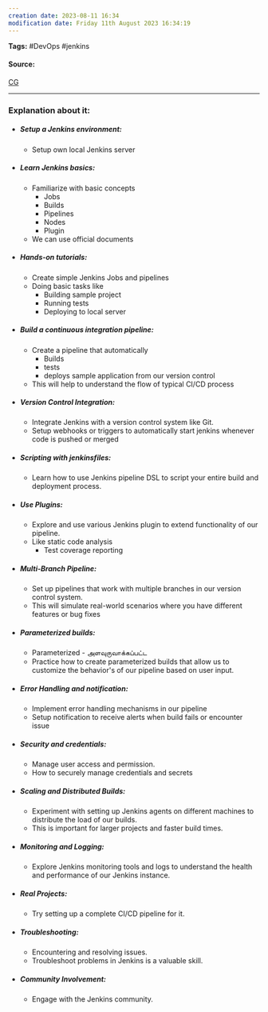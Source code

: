 ```yaml
---
creation date: 2023-08-11 16:34
modification date: Friday 11th August 2023 16:34:19
---
```


**Tags:** #DevOps #jenkins 

#### Source:
[CG](https://chat.openai.com/share/e17145db-f788-4ee5-a65b-ae8dbe277dc9)

--------------------------------------

### Explanation about it:

* ##### Setup a Jenkins environment:
	* Setup own local Jenkins server
* ##### Learn Jenkins basics:
	* Familiarize with basic concepts
		* Jobs
		* Builds
		* Pipelines
		* Nodes 
		* Plugin
	* We can use official documents
* ##### Hands-on tutorials:
	* Create simple Jenkins Jobs and pipelines
	* Doing basic tasks like
		* Building sample project
		* Running tests
		* Deploying to local server
* ##### Build a continuous integration pipeline:
	* Create a pipeline that automatically
		* Builds
		* tests
		* deploys sample application from our version control
	* This will help to understand the flow of typical CI/CD process
* ##### Version Control Integration:
	* Integrate Jenkins with a version control system like Git.
	* Setup webhooks or triggers to automatically start jenkins whenever code is pushed or merged
* ##### Scripting with jenkinsfiles:
	* Learn how to use Jenkins pipeline DSL to script your entire build and deployment process.
* ##### Use Plugins:
	* Explore and use various Jenkins plugin to extend functionality of our pipeline.
	* Like static code analysis
		* Test coverage reporting
* ##### Multi-Branch Pipeline:
	* Set up pipelines that work with multiple branches in our version control system.
	* This will simulate real-world scenarios where you have different features or bug fixes
* ##### Parameterized builds:
	* Parameterized - அளவுருவாக்கப்பட்ட
	* Practice how to create parameterized builds that allow us to customize the behavior's of our pipeline based on user input.
* ##### Error Handling and notification:
	* Implement error handling mechanisms in our pipeline
	* Setup notification to receive alerts when build fails or encounter issue
* ##### Security and credentials:
	* Manage user access and permission.
	* How to securely manage credentials and secrets
* ##### Scaling and Distributed Builds:
	* Experiment with setting up Jenkins agents on different machines to distribute the load of our builds.
	* This is important for larger projects and faster build times.
* ##### Monitoring and Logging:
	* Explore Jenkins monitoring tools and logs to understand the health and performance of our Jenkins instance.
* ##### Real Projects:
	* Try setting up a complete CI/CD pipeline for it.
* ##### Troubleshooting:
	* Encountering and resolving issues.
	* Troubleshoot problems in Jenkins is a valuable skill.
* ##### Community Involvement:
	* Engage with the Jenkins community.
